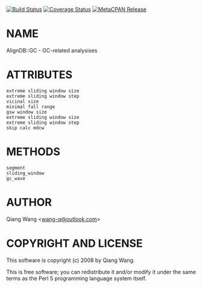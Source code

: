 [![Build Status](https://travis-ci.org/wang-q/AlignDB-GC.svg?branch=master)](https://travis-ci.org/wang-q/AlignDB-GC) [![Coverage Status](http://codecov.io/github/wang-q/AlignDB-GC/coverage.svg?branch=master)](https://codecov.io/github/wang-q/AlignDB-GC?branch=master) [![MetaCPAN Release](https://badge.fury.io/pl/AlignDB-GC.svg)](https://metacpan.org/release/AlignDB-GC)
# NAME

AlignDB::GC - GC-related analysises

# ATTRIBUTES

    extreme sliding window size
    extreme sliding window step
    vicinal size
    minimal fall range
    gsw window size
    extreme sliding window size
    extreme sliding window step
    skip calc mdcw

# METHODS

    segment
    sliding_window
    gc_wave

# AUTHOR

Qiang Wang &lt;wang-q@outlook.com>

# COPYRIGHT AND LICENSE

This software is copyright (c) 2008 by Qiang Wang.

This is free software; you can redistribute it and/or modify it under
the same terms as the Perl 5 programming language system itself.

